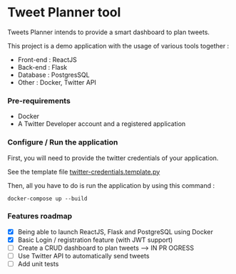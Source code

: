 # Tweet Planner tool

Tweets Planner intends to provide a smart dashboard to plan tweets. 

This project is a demo application with the usage of various tools together :

- Front-end : ReactJS
- Back-end : Flask 
- Database : PostgresSQL
- Other : Docker, Twitter API

### Pre-requirements

- Docker
- A Twitter Developer account and a registered application

### Configure / Run the application

First, you will need to provide the twitter credentials of your application.

See the template file [twitter-credentials.template.py](backend/twitter-credentials.template.py)

Then, all you have to do is run the application by using this command :

```
docker-compose up --build
```

### Features roadmap

- [X] Being able to launch ReactJS, Flask and PostgreSQL using Docker
- [X] Basic Login / registration feature (with JWT support) 
- [ ] Create a CRUD dashboard to plan tweets --> IN PR  OGRESS
- [ ] Use Twitter API to automatically send tweets
- [ ] Add unit tests

